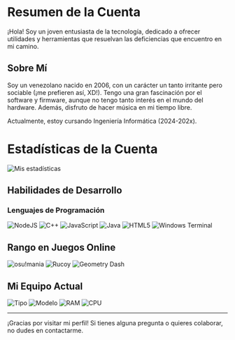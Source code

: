 # Resumen de la Cuenta

¡Hola! Soy un joven entusiasta de la tecnología, dedicado a ofrecer utilidades y herramientas que resuelvan las deficiencias que encuentro en mi camino.

## Sobre Mí

Soy un venezolano nacido en 2006, con un carácter un tanto irritante pero sociable (¡me prefieren así, XD!). Tengo una gran fascinación por el software y firmware, aunque no tengo tanto interés en el mundo del hardware. Además, disfruto de hacer música en mi tiempo libre.

Actualmente, estoy cursando Ingeniería Informática (2024-202x).

# Estadísticas de la Cuenta

![Mis estadísticas](https://github-readme-stats.vercel.app/api?username=RetrogisusDEV&theme=merko&show_icons=true)

## Habilidades de Desarrollo

### Lenguajes de Programación
![NodeJS](https://img.shields.io/badge/node.js-6DA55F?style=for-the-badge&logo=node.js&logoColor=white)
![C++](https://img.shields.io/badge/c++-%2300599C.svg?style=for-the-badge&logo=c%2B%2B&logoColor=white)
![JavaScript](https://img.shields.io/badge/javascript-%23323330.svg?style=for-the-badge&logo=javascript&logoColor=%23F7DF1E)
![Java](https://img.shields.io/badge/java-%23ED8B00.svg?style=for-the-badge&logo=openjdk&logoColor=white)
![HTML5](https://img.shields.io/badge/html5-%23E34F26.svg?style=for-the-badge&logo=html5&logoColor=white)
![Windows Terminal](https://img.shields.io/badge/Windows%20Terminal-%234D4D4D.svg?style=for-the-badge&logo=windows-terminal&logoColor=white)

## Rango en Juegos Online

![osu!mania](https://img.shields.io/badge/osu!mania-retrogisus_64k-red)
![Rucoy](https://img.shields.io/badge/rucoy-retrogisus_lv_185-blue)
![Geometry Dash](https://img.shields.io/badge/GeometryDash-retrogisus-yellow)

## Mi Equipo Actual

![Tipo](https://img.shields.io/badge/Tipo-Laptop-red)
![Modelo](https://img.shields.io/badge/VIT-M2400_01-red)
![RAM](https://img.shields.io/badge/RAM_DDR2-400MHZ-red)
![CPU](https://img.shields.io/badge/CPU-T6600-red)

---

¡Gracias por visitar mi perfil! Si tienes alguna pregunta o quieres colaborar, no dudes en contactarme.
